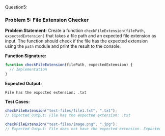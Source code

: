 Question5:

### Problem 5: File Extension Checker

**Problem Statement:**
Create a function `checkFileExtension(filePath, expectedExtension)` that takes a file path and an expected file extension as input. The function should check if the file has the expected extension using the `path` module and print the result to the console.

**Function Signature:**

```javascript
function checkFileExtension(filePath, expectedExtension) {
  // Implementation
}
```

**Expected Output:**

```
File has the expected extension: .txt
```

**Test Cases:**

```javascript
checkFileExtension("test-files/file1.txt", ".txt");
// Expected Output: File has the expected extension: .txt

checkFileExtension("test-files/image.png", ".jpg");
// Expected Output: File does not have the expected extension. Expected: .jpg, Actual: .png
```
